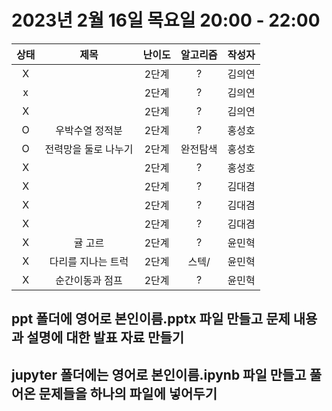 # 2023년 2월 16일 목요일 20:00 - 22:00

|상태|제목|난이도|알고리즘|작성자  
|:---:|:---:|:---:|:---:|:---:|  
|X| |2단계|?|김의연  
|x| |2단계|?|김의연  
|X| |2단계|?|김의연  
|O|우박수열 정적분|2단계|?|홍성호
|O|전력망을 둘로 나누기|2단계|완전탐색|홍성호
|X| |2단계|?|홍성호
|X| |2단계|?|김대겸
|X| |2단계|?|김대겸  
|X| |2단계|?|김대겸  
|X|귤 고르|2단계|?|윤민혁
|X|다리를 지나는 트럭|2단계|스텍/|윤민혁
|X|순간이동과 점프|2단계|?|윤민혁

## ppt 폴더에 영어로 본인이름.pptx 파일 만들고 문제 내용과 설명에 대한 발표 자료 만들기
## jupyter 폴더에는 영어로 본인이름.ipynb 파일 만들고 풀어온 문제들을 하나의 파일에 넣어두기
